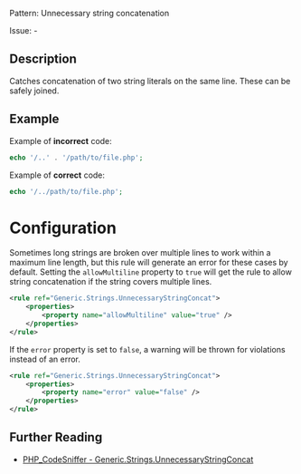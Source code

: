 Pattern: Unnecessary string concatenation

Issue: -

## Description

Catches concatenation of two string literals on the same line. These can be safely joined.

## Example

Example of **incorrect** code:

``` php
echo '/..' . '/path/to/file.php';
```

Example of **correct** code:

```php
echo '/../path/to/file.php';
```

# Configuration

Sometimes long strings are broken over multiple lines to work within a maximum line length, but this rule will generate an error for these cases by default. Setting the `allowMultiline` property to `true` will get the rule to allow string concatenation if the string covers multiple lines.

```xml
<rule ref="Generic.Strings.UnnecessaryStringConcat">
    <properties>
        <property name="allowMultiline" value="true" />
    </properties>
</rule>
```

If the `error` property is set to `false`, a warning will be thrown for violations instead of an error.

```xml
<rule ref="Generic.Strings.UnnecessaryStringConcat">
    <properties>
        <property name="error" value="false" />
    </properties>
</rule>
```

## Further Reading

* [PHP_CodeSniffer - Generic.Strings.UnnecessaryStringConcat](https://github.com/squizlabs/PHP_CodeSniffer/blob/master/src/Standards/Generic/Sniffs/Strings/UnnecessaryStringConcatSniff.php)